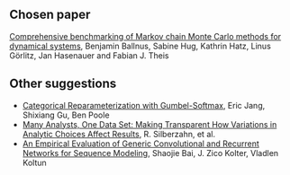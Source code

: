 ## Chosen paper

[Comprehensive benchmarking of Markov chain Monte Carlo methods for dynamical systems](https://bmcsystbiol.biomedcentral.com/articles/10.1186/s12918-017-0433-1), Benjamin Ballnus, Sabine Hug, Kathrin Hatz, Linus Görlitz, Jan Hasenauer and Fabian J. Theis

## Other suggestions

* [Categorical Reparameterization with Gumbel-Softmax](https://arxiv.org/abs/1611.01144), Eric Jang, Shixiang Gu, Ben Poole
* [Many Analysts, One Data Set: Making Transparent How Variations in Analytic Choices Affect Results](https://journals.sagepub.com/doi/10.1177/2515245917747646), R. Silberzahn, et al.
* [An Empirical Evaluation of Generic Convolutional and Recurrent Networks for Sequence Modeling](https://arxiv.org/abs/1803.01271), Shaojie Bai, J. Zico Kolter, Vladlen Koltun
